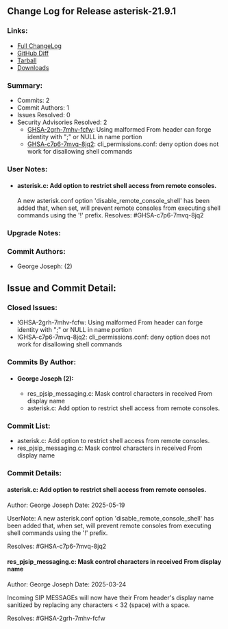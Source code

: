 
## Change Log for Release asterisk-21.9.1

### Links:

 - [Full ChangeLog](https://downloads.asterisk.org/pub/telephony/asterisk/releases/ChangeLog-21.9.1.html)  
 - [GitHub Diff](https://github.com/asterisk/asterisk/compare/21.9.0...21.9.1)  
 - [Tarball](https://downloads.asterisk.org/pub/telephony/asterisk/asterisk-21.9.1.tar.gz)  
 - [Downloads](https://downloads.asterisk.org/pub/telephony/asterisk)  

### Summary:

- Commits: 2
- Commit Authors: 1
- Issues Resolved: 0
- Security Advisories Resolved: 2
  - [GHSA-2grh-7mhv-fcfw](https://github.com/asterisk/asterisk/security/advisories/GHSA-2grh-7mhv-fcfw): Using malformed From header can forge identity with ";" or NULL in name portion
  - [GHSA-c7p6-7mvq-8jq2](https://github.com/asterisk/asterisk/security/advisories/GHSA-c7p6-7mvq-8jq2): cli_permissions.conf: deny option does not work for disallowing shell commands

### User Notes:

- #### asterisk.c: Add option to restrict shell access from remote consoles.           
  A new asterisk.conf option 'disable_remote_console_shell' has
  been added that, when set, will prevent remote consoles from executing
  shell commands using the '!' prefix.
  Resolves: #GHSA-c7p6-7mvq-8jq2


### Upgrade Notes:


### Commit Authors:

- George Joseph: (2)

## Issue and Commit Detail:

### Closed Issues:

  - !GHSA-2grh-7mhv-fcfw: Using malformed From header can forge identity with ";" or NULL in name portion
  - !GHSA-c7p6-7mvq-8jq2: cli_permissions.conf: deny option does not work for disallowing shell commands

### Commits By Author:

- #### George Joseph (2):
  - res_pjsip_messaging.c: Mask control characters in received From display name
  - asterisk.c: Add option to restrict shell access from remote consoles.


### Commit List:

-  asterisk.c: Add option to restrict shell access from remote consoles.
-  res_pjsip_messaging.c: Mask control characters in received From display name

### Commit Details:

#### asterisk.c: Add option to restrict shell access from remote consoles.
  Author: George Joseph
  Date:   2025-05-19

  UserNote: A new asterisk.conf option 'disable_remote_console_shell' has
  been added that, when set, will prevent remote consoles from executing
  shell commands using the '!' prefix.

  Resolves: #GHSA-c7p6-7mvq-8jq2

#### res_pjsip_messaging.c: Mask control characters in received From display name
  Author: George Joseph
  Date:   2025-03-24

  Incoming SIP MESSAGEs will now have their From header's display name
  sanitized by replacing any characters < 32 (space) with a space.

  Resolves: #GHSA-2grh-7mhv-fcfw

